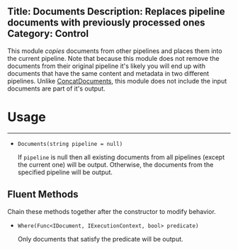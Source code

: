 Title: Documents
Description: Replaces pipeline documents with previously processed ones
Category: Control
---
This module *copies* documents from other pipelines and places them into the current pipeline. Note that because this module does not remove the documents from their original pipeline it's likely you will end up with documents that have the same content and metadata in two different pipelines. Unlike [ConcatDocuments](/modules/concatdocuments), this module does not include the input documents are part of it's output.

# Usage
---

  - `Documents(string pipeline = null)`
  
    If `pipeline` is null then all existing documents from all pipelines (except the current one) will be output. Otherwise, the documents from the specified pipeline will be output.
    
## Fluent Methods

Chain these methods together after the constructor to modify behavior.
  
  - `Where(Func<IDocument, IExecutionContext, bool> predicate)`
  
    Only documents that satisfy the predicate will be output.